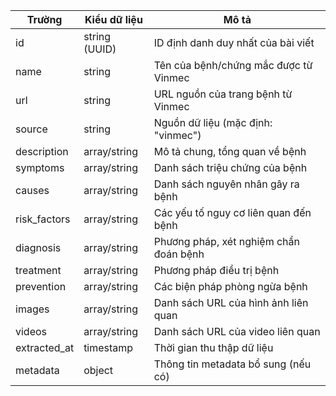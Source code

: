 | Trường       | Kiểu dữ liệu  | Mô tả                                  |
| ------------ | ------------- | -------------------------------------- |
| id           | string (UUID) | ID định danh duy nhất của bài viết     |
| name         | string        | Tên của bệnh/chứng mắc được từ Vinmec  |
| url          | string        | URL nguồn của trang bệnh từ Vinmec     |
| source       | string        | Nguồn dữ liệu (mặc định: "vinmec")     |
| description  | array/string  | Mô tả chung, tổng quan về bệnh         |
| symptoms     | array/string  | Danh sách triệu chứng của bệnh         |
| causes       | array/string  | Danh sách nguyên nhân gây ra bệnh      |
| risk_factors | array/string  | Các yếu tố nguy cơ liên quan đến bệnh  |
| diagnosis    | array/string  | Phương pháp, xét nghiệm chẩn đoán bệnh |
| treatment    | array/string  | Phương pháp điều trị bệnh              |
| prevention   | array/string  | Các biện pháp phòng ngừa bệnh          |
| images       | array/string  | Danh sách URL của hình ảnh liên quan   |
| videos       | array/string  | Danh sách URL của video liên quan      |
| extracted_at | timestamp     | Thời gian thu thập dữ liệu             |
| metadata     | object        | Thông tin metadata bổ sung (nếu có)    |
